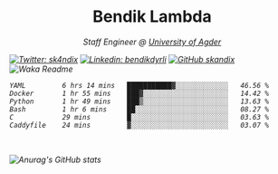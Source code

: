<h1 align="center"> Bendik Lambda </h1>
<p align="center"><em>Staff Engineer @ <a href="http://www.uia.no">University of Agder</a></p>



[![Twitter: sk4ndix](https://img.shields.io/twitter/follow/sk4ndix?style=social)](https://twitter.com/sk4ndix)
[![Linkedin: bendikdyrli](https://img.shields.io/badge/-bendikdyrli-blue?style=flat-square&logo=Linkedin&logoColor=white&link=https://www.linkedin.com/in/bendikdyrli/)](https://www.linkedin.com/in/bendikdyrli/)
[![GitHub skandix](https://img.shields.io/github/followers/skandix?label=follow&style=social)](https://github.com/skandix)
![Waka Readme](https://github.com/skandix/skandix/workflows/Waka%20Readme/badge.svg)


<!--START_SECTION:waka-->

```text
YAML         6 hrs 14 mins   ███████████▓░░░░░░░░░░░░░   46.56 %
Docker       1 hr 55 mins    ███▓░░░░░░░░░░░░░░░░░░░░░   14.42 %
Python       1 hr 49 mins    ███▒░░░░░░░░░░░░░░░░░░░░░   13.63 %
Bash         1 hr 6 mins     ██░░░░░░░░░░░░░░░░░░░░░░░   08.27 %
C            29 mins         █░░░░░░░░░░░░░░░░░░░░░░░░   03.63 %
Caddyfile    24 mins         ▓░░░░░░░░░░░░░░░░░░░░░░░░   03.07 %
```

<!--END_SECTION:waka-->

  <br>
  
![Anurag's GitHub stats](https://github-readme-stats.vercel.app/api?username=skandix&show_icons=true&theme=tokyonight)


